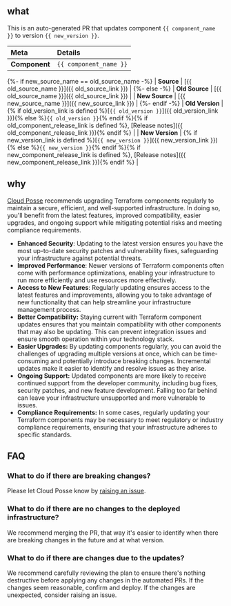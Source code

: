 ## what

This is an auto-generated PR that updates component `{{ component_name }}` to version `{{ new_version }}`.

| Meta               | Details                                |
|:-------------------|:---------------------------------------|
| **Component**      | `{{ component_name }}`                 |
{%- if new_source_name == old_source_name -%}
| **Source**         | [{{ old_source_name }}]({{ old_source_link }}) |
{%- else -%}
| **Old Source**         | [{{ old_source_name }}]({{ old_source_link }}) |
| **New Source**         | [{{ new_source_name }}]({{ new_source_link }}) |
{%- endif -%}
| **Old Version**    | {% if old_version_link is defined %}[`{{ old_version }}`]({{ old_version_link }}){% else %}`{{ old_version }}`{% endif %}{% if old_component_release_link is defined %}, [Release notes]({{ old_component_release_link }}){% endif %} |
| **New Version**    | {% if new_version_link is defined %}[`{{ new_version }}`]({{ new_version_link }}){% else %}`{{ new_version }}`{% endif %}{% if new_component_release_link is defined %}, [Release notes]({{ new_component_release_link }}){% endif %} |

## why

[Cloud Posse](https://cloudposse.com) recommends upgrading Terraform components regularly to maintain a secure, efficient, and well-supported infrastructure. In doing so, you'll benefit from the latest features, improved compatibility, easier upgrades, and ongoing support while mitigating potential risks and meeting compliance requirements.

- **Enhanced Security**: Updating to the latest version ensures you have the most up-to-date security patches and vulnerability fixes, safeguarding your infrastructure against potential threats.
- **Improved Performance**: Newer versions of Terraform components often come with performance optimizations, enabling your infrastructure to run more efficiently and use resources more effectively.
- **Access to New Features**: Regularly updating ensures access to the latest features and improvements, allowing you to take advantage of new functionality that can help streamline your infrastructure management process.
- **Better Compatibility:** Staying current with Terraform component updates ensures that you maintain compatibility with other components that may also be updating. This can prevent integration issues and ensure smooth operation within your technology stack.
- **Easier Upgrades:** By updating components regularly, you can avoid the challenges of upgrading multiple versions at once, which can be time-consuming and potentially introduce breaking changes. Incremental updates make it easier to identify and resolve issues as they arise.
- **Ongoing Support:** Updated components are more likely to receive continued support from the developer community, including bug fixes, security patches, and new feature development. Falling too far behind can leave your infrastructure unsupported and more vulnerable to issues.
- **Compliance Requirements:** In some cases, regularly updating your Terraform components may be necessary to meet regulatory or industry compliance requirements, ensuring that your infrastructure adheres to specific standards.

## FAQ

### What to do if there are breaking changes?
Please let Cloud Posse know by [raising an issue](https://github.com/cloudposse/terraform-aws-components/issues/new/choose).

### What to do if there are no changes to the deployed infrastructure?
We recommend merging the PR, that way it's easier to identify when there are breaking changes in the future and at what version.

### What to do if there are changes due to the updates?
We recommend carefully reviewing the plan to ensure there's nothing destructive before applying any changes in the automated PRs. If the changes seem reasonable, confirm and deploy. If the changes are unexpected, consider raising an issue.